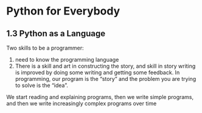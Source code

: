 # Python for Everybody

## 1.3 Python as a Language

Two skills to be a programmer:
1. need to know the programming language
2. There is a skill and art in
constructing the story, and skill in story writing is improved by doing some
writing and getting some feedback. In programming, our program is the
“story” and the problem you are trying to solve is the “idea”.

We start reading
and explaining programs, then we write simple programs, and then we write increasingly
complex programs over time
